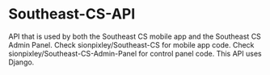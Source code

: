 # Southeast-CS-API
API that is used by both the Southeast CS mobile app and the Southeast CS Admin Panel. Check sionpixley/Southeast-CS for mobile app code. Check sionpixley/Southeast-CS-Admin-Panel for control panel code. This API uses Django.
